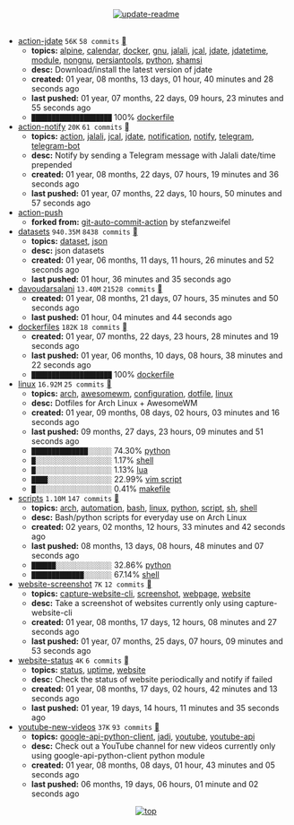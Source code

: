 <div align="center">
<a href="https://github.com/davoudarsalani/davoudarsalani/actions/workflows/update-readme.yml">
<img alt="update-readme" src="https://github.com/davoudarsalani/davoudarsalani/actions/workflows/update-readme.yml/badge.svg">
</a>
</div>
<div align="center">
</div>
<br>

* [action-jdate](https://github.com/davoudarsalani/action-jdate) `56K` `58 commits` [](https://api.github.com/repos/davoudarsalani/action-jdate/zipball)
	+ __topics:__ [alpine](https://github.com/topics/alpine), [calendar](https://github.com/topics/calendar), [docker](https://github.com/topics/docker), [gnu](https://github.com/topics/gnu), [jalali](https://github.com/topics/jalali), [jcal](https://github.com/topics/jcal), [jdate](https://github.com/topics/jdate), [jdatetime](https://github.com/topics/jdatetime), [module](https://github.com/topics/module), [nongnu](https://github.com/topics/nongnu), [persiantools](https://github.com/topics/persiantools), [python](https://github.com/topics/python), [shamsi](https://github.com/topics/shamsi)
	+ __desc:__ Download/install the latest version of jdate
	+ __created:__ 01 year, 08 months, 13 days, 01 hour, 40 minutes and 28 seconds ago
	+ __last pushed:__ 01 year, 07 months, 22 days, 09 hours, 23 minutes and 55 seconds ago
	+ `████████████████████`  100% [dockerfile](https://github.com/topics/dockerfile)
* [action-notify](https://github.com/davoudarsalani/action-notify) `20K` `61 commits` [](https://api.github.com/repos/davoudarsalani/action-notify/zipball)
	+ __topics:__ [action](https://github.com/topics/action), [jalali](https://github.com/topics/jalali), [jcal](https://github.com/topics/jcal), [jdate](https://github.com/topics/jdate), [notification](https://github.com/topics/notification), [notify](https://github.com/topics/notify), [telegram](https://github.com/topics/telegram), [telegram-bot](https://github.com/topics/telegram-bot)
	+ __desc:__ Notify by sending a Telegram message with Jalali date/time prepended
	+ __created:__ 01 year, 08 months, 22 days, 07 hours, 19 minutes and 36 seconds ago
	+ __last pushed:__ 01 year, 07 months, 22 days, 10 hours, 50 minutes and 57 seconds ago
* [action-push](https://github.com/davoudarsalani/action-push)
	+ __forked from:__ [git-auto-commit-action](https://github.com/stefanzweifel/git-auto-commit-action) by stefanzweifel
* [datasets](https://github.com/davoudarsalani/datasets) `940.35M` `8438 commits` [](https://api.github.com/repos/davoudarsalani/datasets/zipball)
	+ __topics:__ [dataset](https://github.com/topics/dataset), [json](https://github.com/topics/json)
	+ __desc:__ json datasets
	+ __created:__ 01 year, 06 months, 11 days, 11 hours, 26 minutes and 52 seconds ago
	+ __last pushed:__ 01 hour, 36 minutes and 35 seconds ago
* [davoudarsalani](https://github.com/davoudarsalani/davoudarsalani) `13.40M` `21528 commits` [](https://api.github.com/repos/davoudarsalani/davoudarsalani/zipball)
	+ __created:__ 01 year, 08 months, 21 days, 07 hours, 35 minutes and 50 seconds ago
	+ __last pushed:__ 01 hour, 04 minutes and 44 seconds ago
* [dockerfiles](https://github.com/davoudarsalani/dockerfiles) `182K` `18 commits` [](https://api.github.com/repos/davoudarsalani/dockerfiles/zipball)
	+ __created:__ 01 year, 07 months, 22 days, 23 hours, 28 minutes and 19 seconds ago
	+ __last pushed:__ 01 year, 06 months, 10 days, 08 hours, 38 minutes and 22 seconds ago
	+ `████████████████████`  100% [dockerfile](https://github.com/topics/dockerfile)
* [linux](https://github.com/davoudarsalani/linux) `16.92M` `25 commits` [](https://api.github.com/repos/davoudarsalani/linux/zipball)
	+ __topics:__ [arch](https://github.com/topics/arch), [awesomewm](https://github.com/topics/awesomewm), [configuration](https://github.com/topics/configuration), [dotfile](https://github.com/topics/dotfile), [linux](https://github.com/topics/linux)
	+ __desc:__ Dotfiles for Arch Linux + AwesomeWM
	+ __created:__ 01 year, 09 months, 08 days, 02 hours, 03 minutes and 16 seconds ago
	+ __last pushed:__ 09 months, 27 days, 23 hours, 09 minutes and 51 seconds ago
	+ `██████████████░░░░░░`  74.30% [python](https://github.com/topics/python)
	+ `█░░░░░░░░░░░░░░░░░░░`  1.17% [shell](https://github.com/topics/shell)
	+ `█░░░░░░░░░░░░░░░░░░░`  1.13% [lua](https://github.com/topics/lua)
	+ `████░░░░░░░░░░░░░░░░`  22.99% [vim script](https://github.com/topics/vim%20script)
	+ `█░░░░░░░░░░░░░░░░░░░`  0.41% [makefile](https://github.com/topics/makefile)
* [scripts](https://github.com/davoudarsalani/scripts) `1.10M` `147 commits` [](https://api.github.com/repos/davoudarsalani/scripts/zipball)
	+ __topics:__ [arch](https://github.com/topics/arch), [automation](https://github.com/topics/automation), [bash](https://github.com/topics/bash), [linux](https://github.com/topics/linux), [python](https://github.com/topics/python), [script](https://github.com/topics/script), [sh](https://github.com/topics/sh), [shell](https://github.com/topics/shell)
	+ __desc:__ Bash/python scripts for everyday use on Arch Linux
	+ __created:__ 02 years, 02 months, 12 hours, 33 minutes and 42 seconds ago
	+ __last pushed:__ 08 months, 13 days, 08 hours, 48 minutes and 07 seconds ago
	+ `██████░░░░░░░░░░░░░░`  32.86% [python](https://github.com/topics/python)
	+ `█████████████░░░░░░░`  67.14% [shell](https://github.com/topics/shell)
* [website-screenshot](https://github.com/davoudarsalani/website-screenshot) `7K` `12 commits` [](https://api.github.com/repos/davoudarsalani/website-screenshot/zipball)
	+ __topics:__ [capture-website-cli](https://github.com/topics/capture-website-cli), [screenshot](https://github.com/topics/screenshot), [webpage](https://github.com/topics/webpage), [website](https://github.com/topics/website)
	+ __desc:__ Take a screenshot of websites currently only using capture-website-cli
	+ __created:__ 01 year, 08 months, 17 days, 12 hours, 08 minutes and 27 seconds ago
	+ __last pushed:__ 01 year, 07 months, 25 days, 07 hours, 09 minutes and 53 seconds ago
* [website-status](https://github.com/davoudarsalani/website-status) `4K` `6 commits` [](https://api.github.com/repos/davoudarsalani/website-status/zipball)
	+ __topics:__ [status](https://github.com/topics/status), [uptime](https://github.com/topics/uptime), [website](https://github.com/topics/website)
	+ __desc:__ Check the status of website periodically and notify if failed
	+ __created:__ 01 year, 08 months, 17 days, 02 hours, 42 minutes and 13 seconds ago
	+ __last pushed:__ 01 year, 19 days, 14 hours, 11 minutes and 35 seconds ago
* [youtube-new-videos](https://github.com/davoudarsalani/youtube-new-videos) `37K` `93 commits` [](https://api.github.com/repos/davoudarsalani/youtube-new-videos/zipball)
	+ __topics:__ [google-api-python-client](https://github.com/topics/google-api-python-client), [jadi](https://github.com/topics/jadi), [youtube](https://github.com/topics/youtube), [youtube-api](https://github.com/topics/youtube-api)
	+ __desc:__ Check out a YouTube channel for new videos currently only using google-api-python-client python module
	+ __created:__ 01 year, 08 months, 08 days, 01 hour, 43 minutes and 05 seconds ago
	+ __last pushed:__ 06 months, 19 days, 06 hours, 01 minute and 02 seconds ago
<div align="center">
<a href='https://github.com/davoudarsalani/davoudarsalani#readme'>
<img alt='top' src='https://img.shields.io/badge/TOP-grey'>
</a>
</div>
